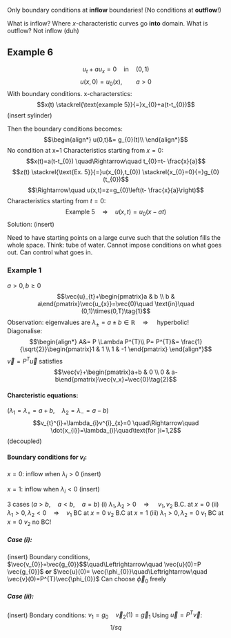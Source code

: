 Only boundary conditions at **inflow** boundaries!
(No conditions at **outflow**!)

What is inflow?
	Where $x$-characteristic curves go **into** domain.
What is outflow?
	Not inflow (duh)

## Example 6
$$u_{t}+au_{x}=0\quad \text{in}\quad (0,1)$$
$$u(x,0)=u_{0}(x),\qquad a>0$$
With boundary conditions.
x-characterstics:
$$x(t) \stackrel{\text{example 5}}{=}x_{0}+a(t-t_{0})$$
(insert sylinder)

Then the boundary conditions becomes:
$$\begin{align*}
u(0,t)&= g_{0}(t)\\
\end{align*}$$
No condition at x=1
Characteristics starting from $x=0$:
$$x(t)=a(t-t_{0}) \quad\Rightarrow\quad t_{0}=t- \frac{x}{a}$$
$$z(t) \stackrel{\text{Ex. 5}}{=}u(x_{0},t_{0}) \stackrel{x_{0}=0}{=}g_{0}(t_{0})$$
$$\Rightarrow\quad u(x,t)=z=g_{0}\left(t- \frac{x}{a}\right)$$
Characteristics starting from $t=0$:
$$\text{Example 5} \quad\Rightarrow\quad u(x,t)=u_{0}(x-at)$$
Solution:
(insert)

Need to have starting points on a large curve such that the solution fills the whole space.
Think: tube of water.
	Cannot impose conditions on what goes out. Can control what goes in.

### Example 1
$a>0, b\ge0$
$$\vec{u}_{t}+\begin{pmatrix}a & b \\ b & a\end{pmatrix}\vec{u_{x}}=\vec{0}\quad \text{in}\quad (0,1)\times(0,T)\tag{1}$$
Observation: eigenvalues are $\lambda_{\pm}=a\pm b\in\mathbb{R} \quad\Rightarrow\quad$ hyperbolic!
Diagonalise:
$$\begin{align*}
A&= P \Lambda P^{T}\\
P= P^{T}&= \frac{1}{\sqrt{2}}\begin{pmatrix}1 & 1 \\
1 & -1 \end{pmatrix}
\end{align*}$$
$\vec{v}=P^{T}\vec{u}$    satisfies
$$\vec{v}+\begin{pmatrix}a+b & 0 \\ 0 & a-b\end{pmatrix}\vec{v_x}=\vec{0}\tag{2}$$
#### Charcteristic equations: 
($\lambda_{1}=\lambda_{+}=a+b,\quad \lambda_{2}=\lambda_{-}=a-b$) 
$$v_{t}^{i}+\lambda_{i}v^{i}_{x}=0 \quad\Rightarrow\quad \dot{x_{i}}=\lambda_{i}\quad\text{for }i=1,2$$
(decoupled)

#### Boundary conditions for $v_{i}$:
$x=0$: 
inflow when $\lambda_{i}>0$
(insert)

$x=1$:
inflow when $\lambda_{i}<0$
(insert)

3 cases ($a>b,\quad a<b, \quad a=b$)
	(i) $\lambda_{1},\lambda_{2}>0 \quad\Rightarrow\quad$
		$v_{1},v_{2} \text{ B.C. at } x=0$
	(ii) $\lambda_{1}>0,\lambda_{2}<0 \quad\Rightarrow\quad v_{1} \text{ BC at } x=0$
		$v_{2}$ B.C at $x= 1$
	(iii) $\lambda_{1}>0,\lambda_{2}=0$
		$v_{1}$ BC at $x=0$
		$v_{2}$ no BC!

##### Case (i):
(insert)
Boundary conditions,  $\vec{v_{0}}=\vec{g_{0}}$$\quad\Leftrightarrow\quad \vec{u}(0)=P \vec{g_{0}}$
**or** $\vec{u}(0)= \vec{\phi_{0}}\quad\Leftrightarrow\quad \vec{v}(0)=P^{T}\vec{\phi_{0}}$
Can choose $\vec\phi_{0}$ freely

##### Case (ii):
(insert)
Bondary conditions:
$v_{1}=g_{0}\quad \vec v_{2}(1)=\vec g_{1}$
Using $\vec{u}=P^{T}\vec{v}$:
$$1/sq $$
